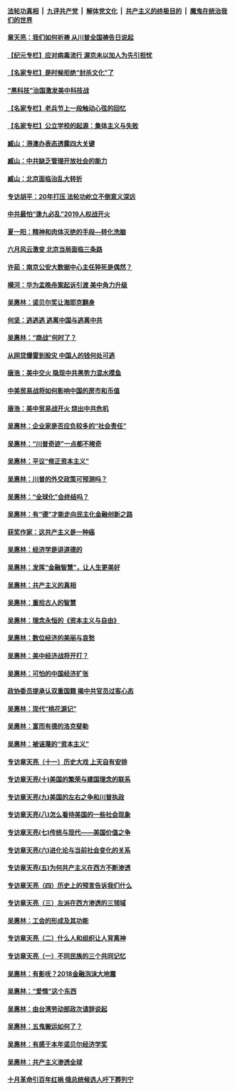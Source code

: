 

####  [法轮功真相](../../../../basic/blob/master/README.md?t=07061531) &nbsp;|&nbsp; [九评共产党](../../../../9ping.md/blob/master/README.md?t=07061531) &nbsp;|&nbsp; [解体党文化](../../../../jtdwh.md/blob/master/README.md?t=07061531)  &nbsp;|&nbsp; [共产主义的终极目的](../../../../gczydzjmd.md/blob/master/README.md?t=07061531) &nbsp;|&nbsp; [魔鬼在统治我们的世界](../../../../mgztzwmdsj.md/blob/master/README.md?t=07061531) 

#### [章天亮：我们如何祈祷 从川普全国祷告日说起](../pages/nsc423/n11944627.md?t=07061531) 

#### [【纪元专栏】应对病毒流行 渥京未以加人为先引担忧](../pages/nsc423/n11875714.md?t=07061531) 

#### [【名家专栏】是时候拒绝“封杀文化”了](../pages/nsc423/n11814093.md?t=07061531) 

#### [“黑科技”治国激发美中科技战](../pages/nsc423/n11638056.md?t=07061531) 

#### [【名家专栏】老兵节上一段触动心弦的回忆](../pages/nsc423/n11646016.md?t=07061531) 

#### [【名家专栏】公立学校的起源：集体主义与失败](../pages/nsc423/n11601833.md?t=07061531) 

#### [臧山：港澳办表态透露四大关键](../pages/nsc423/n11421628.md?t=07061531) 

#### [臧山：中共缺乏管理开放社会的能力](../pages/nsc423/n11407457.md?t=07061531) 

#### [臧山：北京面临治乱大转折](../pages/nsc423/n11406895.md?t=07061531) 

#### [专访胡平：20年打压 法轮功屹立不倒意义深远](../pages/nsc423/n11398800.md?t=07061531) 

#### [中共最怕“逢九必乱”2019人权战开火](../pages/nsc423/n11385248.md?t=07061531) 

#### [夏一阳：精神和肉体灭绝的手段—转化洗脑](../pages/nsc423/n11368250.md?t=07061531) 

#### [六月风云激变 北京当局面临三条路](../pages/nsc423/n11313668.md?t=07061531) 

#### [许茹：南京公安大数据中心主任猝死是偶然？](../pages/nsc423/n11064744.md?t=07061531) 

#### [横河：华为孟晚舟案起诉引渡 美中角力升级](../pages/nsc423/n11027230.md?t=07061531) 

#### [吴惠林：诺贝尔奖让海耶克翻身](../pages/nsc423/n10890049.md?t=07061531) 

#### [何坚：逃逃逃 逃离中国与逃离中共](../pages/nsc423/n10592891.md?t=07061531) 

#### [吴惠林：“商战”何时了？](../pages/nsc423/n10573558.md?t=07061531) 

#### [从网贷爆雷到股灾 中国人的钱何处可逃](../pages/nsc423/n10572800.md?t=07061531) 

#### [唐浩：美中交火 隐现中共黑势力混水摸鱼](../pages/nsc423/n10544040.md?t=07061531) 

#### [中美贸易战将如何影响中国的房市和币值](../pages/nsc423/n10543697.md?t=07061531) 

#### [唐浩：美中贸易战开火 烧出中共危机](../pages/nsc423/n10540126.md?t=07061531) 

#### [吴惠林：企业家是否应负较多的“社会责任”](../pages/nsc423/n10535022.md?t=07061531) 

#### [吴惠林：“川普奇迹”一点都不稀奇](../pages/nsc423/n10512808.md?t=07061531) 

#### [吴惠林：平议“修正资本主义”](../pages/nsc423/n10495724.md?t=07061531) 

#### [吴惠林：川普的外交政策可预测吗？](../pages/nsc423/n10462387.md?t=07061531) 

#### [吴惠林：“全球化”会终结吗？](../pages/nsc423/n10452838.md?t=07061531) 

#### [吴惠林：有“德”才能走向民主化金融创新之路](../pages/nsc423/n10432292.md?t=07061531) 

#### [获奖作家：这共产主义是一种癌](../pages/nsc423/n10431541.md?t=07061531) 

#### [吴惠林：经济学是讲道德的](../pages/nsc423/n10398014.md?t=07061531) 

#### [吴惠林：发挥“金融智慧”，让人生更美好](../pages/nsc423/n10375019.md?t=07061531) 

#### [吴惠林：共产主义的真相](../pages/nsc423/n10351394.md?t=07061531) 

#### [吴惠林：重拾古人的智慧](../pages/nsc423/n10337691.md?t=07061531) 

#### [吴惠林：理念永恒的《资本主义与自由》](../pages/nsc423/n10316274.md?t=07061531) 

#### [吴惠林：数位经济的美丽与哀愁](../pages/nsc423/n10292946.md?t=07061531) 

#### [吴惠林：美中经济战将开打？](../pages/nsc423/n10258825.md?t=07061531) 

#### [吴惠林：可怕的中国经济扩张](../pages/nsc423/n10219147.md?t=07061531) 

#### [政协委员提承认双重国籍 揭中共官员过客心态](../pages/nsc423/n10208809.md?t=07061531) 

#### [吴惠林：现代“桃花源记”](../pages/nsc423/n10185234.md?t=07061531) 

#### [吴惠林：富而有德的洛克斐勒](../pages/nsc423/n10142264.md?t=07061531) 

#### [吴惠林：被诬蔑的“资本主义”](../pages/nsc423/n10124816.md?t=07061531) 

#### [专访章天亮（十一）历史大戏 上天自有安排](../pages/nsc423/n10094905.md?t=07061531) 

#### [专访章天亮(十)美国的繁荣与建国理念的联系](../pages/nsc423/n10094899.md?t=07061531) 

#### [专访章天亮(九)美国的左右之争和川普执政](../pages/nsc423/n10094889.md?t=07061531) 

#### [专访章天亮(八)怎么看待美国的一些社会现象](../pages/nsc423/n10094857.md?t=07061531) 

#### [专访章天亮(七)传统与现代——美国价值之争](../pages/nsc423/n10093140.md?t=07061531) 

#### [专访章天亮(六)进化论与当前社会变化的关系](../pages/nsc423/n10092036.md?t=07061531) 

#### [专访章天亮(五)为何共产主义在西方不断渗透](../pages/nsc423/n10083620.md?t=07061531) 

#### [专访章天亮（四）历史上的预言告诉我们什么](../pages/nsc423/n10083606.md?t=07061531) 

#### [专访章天亮（三）左派在西方渗透的三领域](../pages/nsc423/n10081115.md?t=07061531) 

#### [吴惠林：工会的形成及其功能](../pages/nsc423/n10080633.md?t=07061531) 

#### [专访章天亮（二）什么人和组织让人背离神](../pages/nsc423/n10076637.md?t=07061531) 

#### [专访章天亮（一）不同民族的三个共同记忆](../pages/nsc423/n10074188.md?t=07061531) 

#### [吴惠林：有影呒？2018金融泡沫大地震](../pages/nsc423/n10040534.md?t=07061531) 

#### [吴惠林：“爱情”这个东西](../pages/nsc423/n10019423.md?t=07061531) 

#### [吴惠林：由台湾劳动部政次请辞说起](../pages/nsc423/n9979679.md?t=07061531) 

#### [吴惠林：五鬼搬运如何了？](../pages/nsc423/n9925338.md?t=07061531) 

#### [吴惠林：有感于本年诺贝尔经济学奖](../pages/nsc423/n9871883.md?t=07061531) 

#### [吴惠林：共产主义渗透全球](../pages/nsc423/n9812748.md?t=07061531) 

#### [十月革命引百年红祸 俄总统候选人吁下葬列宁](../pages/nsc423/n9810182.md?t=07061531) 

